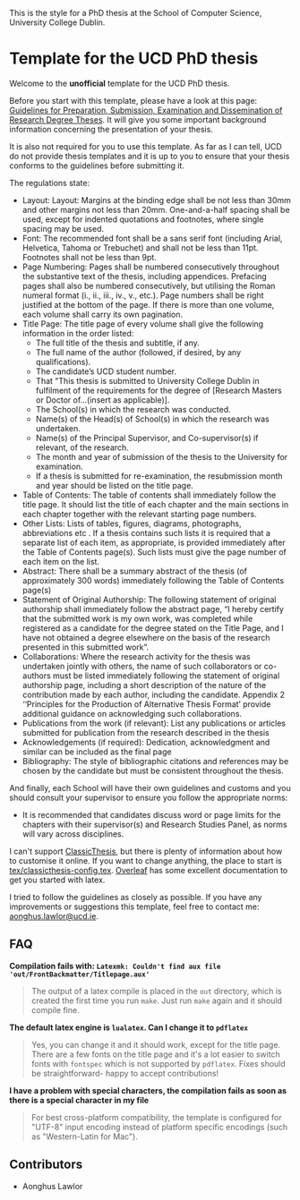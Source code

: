 This is the style for a PhD thesis at the School of Computer Science, University College Dublin.

# Template for the UCD PhD thesis

Welcome to the **unofficial** template for the UCD PhD thesis. 


Before you start with this template, please have a look at this page: [Guidelines for Preparation, Submission, Examination and Dissemination of Research Degree Theses](https://www.ucd.ie/graduatestudies/t4media/Research%20Degree%20Examination%20Guidelines%20%20August%20%202023.pdf). It will give you some important background information concerning the presentation of your thesis. 


It is also not required for you to use this template. As far as I can tell, UCD do not provide thesis templates and it is up to you to ensure that your thesis conforms to the guidelines before submitting it.


The regulations state:

- Layout: Layout: Margins at the binding edge shall be not less than 30mm and other margins not less than 20mm. One-and-a-half spacing shall be used, except for indented quotations and footnotes, where single spacing may be used.
- Font: The recommended font shall be a sans serif font (including Arial, Helvetica, Tahoma or Trebuchet) and shall not be less than 11pt. Footnotes shall not be less than 9pt.
- Page Numbering: Pages shall be numbered consecutively throughout the substantive text of the thesis, including appendices. Prefacing pages shall also be numbered consecutively, but utilising the Roman numeral format (i., ii., iii., iv., v., etc.). Page numbers shall be right justified at the bottom of the page. If there is more than one volume, each volume shall carry its own pagination.
- Title Page: The title page of every volume shall give the following information in the order listed:
  - The full title of the thesis and subtitle, if any.
  - The full name of the author (followed, if desired, by any qualifications).
  - The candidate’s UCD student number.
  - That "This thesis is submitted to University College Dublin in fulfilment of the requirements for the degree of [Research Masters or Doctor of...(insert as applicable)].
  - The School(s) in which the research was conducted.
  - Name(s) of the Head(s) of School(s) in which the research was undertaken.
  - Name(s) of the Principal Supervisor, and Co-supervisor(s) if relevant, of the research.
  - The month and year of submission of the thesis to the University for examination.
  - If a thesis is submitted for re-examination, the resubmission month and year should be listed on the title page.
- Table of Contents: The table of contents shall immediately follow the title page. It should list the title of each chapter and the main sections in each chapter together with the relevant starting page numbers.
- Other Lists: Lists of tables, figures, diagrams, photographs, abbreviations etc . If a thesis contains such lists it is required that a separate list of each item, as appropriate, is provided immediately after the Table of Contents page(s). Such lists must give the page number of each item on the list.
- Abstract: There shall be a summary abstract of the thesis (of approximately 300 words) immediately following the Table of Contents page(s)
- Statement of Original Authorship: The following statement of original authorship shall immediately follow the abstract page, “I hereby certify that the submitted work is my own
work, was completed while registered as a candidate for the degree stated on the Title Page, and I have not obtained a degree elsewhere on the basis of the research presented in this submitted work”.
- Collaborations: Where the research activity for the thesis was undertaken jointly with
others, the name of such collaborators or co-authors must be listed immediately following the statement of original authorship page, including a short description of the nature of the contribution made by each author, including the candidate. Appendix 2 ‘‘Principles for the Production of Alternative Thesis Format’ provide additional guidance on acknowledging such collaborations.
- Publications from the work (if relevant): List any publications or articles submitted for publication from the research described in the thesis
- Acknowledgements (if required): Dedication, acknowledgment and similar can be included as the final page
- Bibliography: The style of bibliographic citations and references may be chosen by the candidate but must be consistent throughout the thesis.

And finally, each School will have their own guidelines and customs and you should consult your supervisor to ensure you follow the appropriate norms:

- It is recommended that candidates discuss word or page limits for the chapters with their supervisor(s) and Research Studies Panel, as norms will vary across disciplines.

I can't support [ClassicThesis](https://ctan.org/pkg/classicthesis?lang=en), but there is plenty of information about how to customise it online. If you want to change anything, the place to start is [tex/classicthesis-config.tex](tex/classicthesis-config.tex). [Overleaf](https://www.overleaf.com/learn) has some excellent documentation to get you started with latex.

I tried to follow the guidelines as closely as possible. If you have any improvements or suggestions this template, feel free to contact me: [aonghus.lawlor@ucd.ie](mailto:aonghus.lawlor@ucd.ie). 


## FAQ 

**Compilation fails with: `Latexmk: Couldn't find aux file 'out/FrontBackmatter/Titlepage.aux'`**
> The output of a latex compile is placed in the `out` directory, which is created the first time you run `make`. Just run `make` again and it should compile fine.

**The default latex engine is `lualatex`. Can I change it to `pdflatex`**
> Yes, you can change it and it should work, except for the title page. There are a few fonts on the title page and it's a lot easier to switch fonts with `fontspec` which is not supported by `pdflatex`. Fixes should be straightforward- happy to accept contributions!

**I have a problem with special characters, the compilation fails as soon as there is a special character in my file**
> For best cross-platform compatibility, the template is configured for "UTF-8" input encoding instead of platform specific encodings (such as "Western-Latin for Mac").


## Contributors

* Aonghus Lawlor

